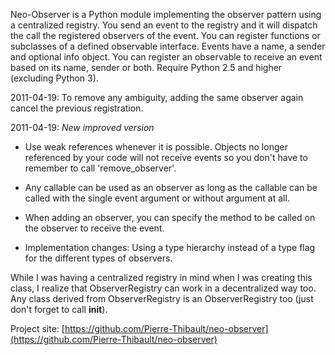 Neo-Observer is a Python module implementing the observer pattern using a 
centralized registry. You send an event to the registry and it will dispatch
the call the registered observers of the event. You can register functions or
subclasses of a defined observable interface. Events have a name, a sender and 
optional info object. You can register an observable to receive an event based
on its name, sender or both. Require Python 2.5 and higher (excluding 
Python 3).

2011-04-19: To remove any ambiguity, adding the same observer again cancel
the previous registration.

2011-04-19: *New improved version*

  * Use weak references whenever it is possible. Objects no longer referenced
by your code will not receive events so you don't have to remember to call 
'remove_observer'.
    
  * Any callable can be used as an observer as long as the callable can be
called with the single event argument or without argument at all. 
    
  * When adding an observer, you can specify the method to be called on the
observer to receive the event.
    
  * Implementation changes: Using a type hierarchy instead of a type flag for 
the different types of observers.

While I was having a centralized registry in mind when I was creating this
class, I realize that ObserverRegistry can work in a decentralized way too. Any
class derived from ObserverRegistry is an ObserverRegistry too 
(just don't forget to call __init__). 
 
Project site: [https://github.com/Pierre-Thibault/neo-observer](https://github.com/Pierre-Thibault/neo-observer)

